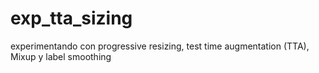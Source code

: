 # exp_tta_sizing
experimentando con progressive resizing,  test time augmentation (TTA), Mixup y label smoothing 
